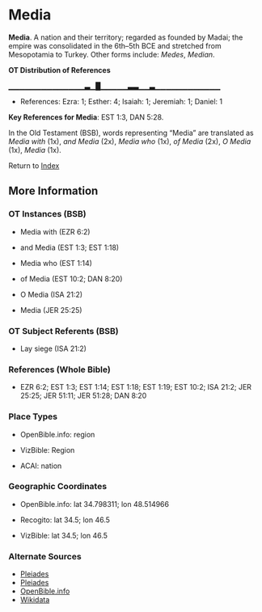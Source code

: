 # Media
**Media**. 
A nation and their territory; regarded as founded by Madai; the empire was consolidated in the 6th–5th BCE and stretched from Mesopotamia to Turkey. 
Other forms include: 
*Medes*, *Median*. 


**OT Distribution of References**

▁▁▁▁▁▁▁▁▁▁▁▁▁▁▃▁█▁▁▁▁▁▃▃▁▁▃▁▁▁▁▁▁▁▁▁▁▁▁
* References: Ezra: 1; Esther: 4; Isaiah: 1; Jeremiah: 1; Daniel: 1



**Key References for Media**: 
EST 1:3, DAN 5:28. 


In the Old Testament (BSB), words representing “Media” are translated as 
*Media with* (1x), *and Media* (2x), *Media who* (1x), *of Media* (2x), *O Media* (1x), *Media* (1x). 




Return to [Index](00-Index.md)

## More Information

### OT Instances (BSB)

* Media with (EZR 6:2)

* and Media (EST 1:3; EST 1:18)

* Media who (EST 1:14)

* of Media (EST 10:2; DAN 8:20)

* O Media (ISA 21:2)

* Media (JER 25:25)



### OT Subject Referents (BSB)

* Lay siege (ISA 21:2)



### References (Whole Bible)

* EZR 6:2; EST 1:3; EST 1:14; EST 1:18; EST 1:19; EST 10:2; ISA 21:2; JER 25:25; JER 51:11; JER 51:28; DAN 8:20


### Place Types

* OpenBible.info: region

* VizBible: Region

* ACAI: nation



### Geographic Coordinates

* OpenBible.info: lat 34.798311; lon 48.514966

* Recogito: lat 34.5; lon 46.5

* VizBible: lat 34.5; lon 46.5



### Alternate Sources

* [Pleiades](https://pleiades.stoa.org/places/903080)
* [Pleiades](http://pleiades.stoa.org/places/903080)
* [OpenBible.info](https://www.openbible.info/geo/ancient/ad2fadf)
* [Wikidata](http://www.wikidata.org/entity/Q8735)



